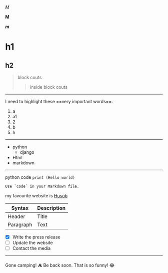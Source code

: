 *M*

**M**

***m***

# h1
## h2

> block couts
>> inside block couts

***

I need to highlight these ==very important words==.

1. a
  1. a1
2. 2
3. b
  1. h

---

- python 
  - django
- Html
- markdown
_______________________________

python code `print (Hello world)`

``Use `code` in your Markdown file.``

my favourite website is [Husob](https://academy.hsoub.com/ "Husob acadmy")



| Syntax      | Description |
| ----------- | ----------- |
| Header      | Title       |
| Paragraph   | Text        |



- [x] Write the press release
- [ ] Update the website
- [ ] Contact the media

---

Gone camping! :tent: Be back soon.
That is so funny! :joy:
